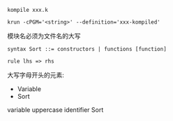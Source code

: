 `kompile xxx.k`

`krun -cPGM='<string>' --definition='xxx-kompiled'`

模块名必须为文件名的大写

```k
syntax Sort ::= constructors | functions [function]

rule lhs => rhs
```

大写字母开头的元素:
- Variable
- Sort


variable uppercase identifier
Sort